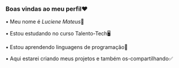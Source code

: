 ### Boas vindas ao meu perfil❤️

• Meu nome é *Luciene Mateus*🌼

• Estou estudando no curso Talento-Tech🖥️

• Estou aprendendo linguagens de programação👾

• Aqui estarei criando meus projetos e também os-compartilhando✅
